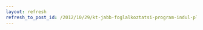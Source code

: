 ```yaml
---
layout: refresh
refresh_to_post_id: /2012/10/29/kt-jabb-foglalkoztatsi-program-indul-plyakezdknek
---
```


